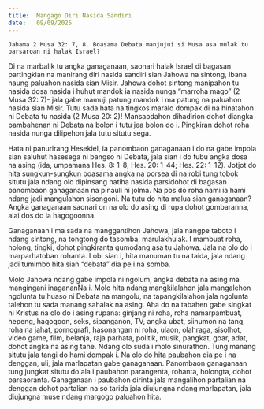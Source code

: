 ```yaml
---
title:  Mangago Diri Nasida Sandiri
date:   09/09/2025
---
```


`Jahama 2 Musa 32: 7, 8. Boasama Debata manjujui si Musa asa mulak tu parsaroan ni halak Israel?`

Di na marbalik tu angka ganaganaan, saonari halak Israel di bagasan partingkian na manirang diri nasida sandiri sian Jahowa na sintong, Ibana naung paluahon nasida sian Misir. Jahowa dohot sintong manipahon tu nasida dosa nasida i huhut mandok ia nasida nunga “marroha mago” (2 Musa 32: 7)- jala gabe mamuji patung mandok i ma patung na paluahon nasida sian Misir. Tutu sada hata na tingkos maralo dompak di na hinatahon ni Debata tu nasida (2 Musa 20: 2)! Mansaodahon dihadirion dohot diangka pambahenan ni Debata na bolon i tutu jea bolon do i. Pingkiran dohot roha nasida nunga dilipehon jala tutu situtu sega.

Hata ni panurirang Hesekiel, ia panombaon ganaganaan i do na gabe impola sian saluhut hasesega ni bangso ni Debata, jala sian i do tubu angka dosa na asing (ida, umpamana Hes. 8: 1-8; Hes. 20: 1-44; Hes. 22: 1-12). Jotjot do hita sungkun-sungkun boasama angka na porsea di na robi tung tobok situtu jala ndang olo dipinsang hatiha nasida parsidohot di bagasan panombaon ganaganaan na pinauli ni jolma. Na pos do roha nami ia hami ndang jadi mangulahon sisongoni. Na tutu do hita malua sian ganaganaan? Angka ganaganaan saonari on na olo do asing di rupa dohot gombaranna, alai dos do ia hagogoonna.

Ganaganaan i ma sada na manggantihon Jahowa, jala nangpe taboto i ndang sintong, na tongtong do tasomba, marulakhulak. I mambuat roha, holong, tingki, dohot pingkiranta gumodang asa tu Jahowa. Jala na olo do i marparhatoban rohanta. Lobi sian i, hita manuman tu na taida, jala ndang jadi tumimbo hita sian “debata” dia pe i na somba.

Molo Jahowa ndang gabe impola ni ngolum, angka debata na asing ma mangingani inagananNa i. Molo hita ndang mangkilalahon jala mangalehon ngolunta tu huaso ni Debata na mangolu, na tapangkilalahon jala ngolunta talehon tu sada manang sahalak na asing. Aha do na tabahen gabe singkat ni Kristus na olo do i asing rupana: ginjang ni roha, roha namarpambuat, hepeng, hagogoon, seks, sipanganon, TV, angka ubat, siinumon na tang, roha na jahat, pornografi, hasonangan ni roha, ulaon, olahraga, sisolhot, video game, film, belanja, raja parhata, politik, musik, pangkat, goar, adat, dohot angka na asing tahe. Ndang olo suda i molo sinurathon. Tung manang situtu jala tangi do hami dompak i. Na olo do hita paubahon dia pe i na denggan, uli, jala marlapatan gabe ganaganaan. Panombaon ganaganaan tung jungkat situtu do ala i paubahon parangenta, rohanta, holongta, dohot parsaoranta. Ganaganaan i paubahon dirinta jala mangalihon partalian na denggan dohot partalian na so tarida jala diujungna ndang marlapatan, jala diujungna muse ndang margogo paluahon hita.